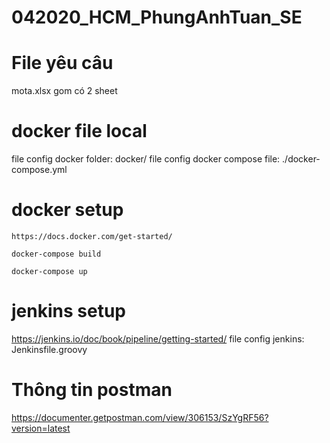 # 042020_HCM_PhungAnhTuan_SE

# File yêu câu

mota.xlsx gom có 2 sheet

# docker file local

file config docker folder: docker/
file config docker compose file: ./docker-compose.yml

# docker setup

```
https://docs.docker.com/get-started/

docker-compose build

docker-compose up
```

# jenkins setup

https://jenkins.io/doc/book/pipeline/getting-started/
file config jenkins: Jenkinsfile.groovy

# Thông tin postman
https://documenter.getpostman.com/view/306153/SzYgRF56?version=latest


